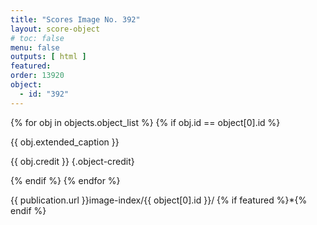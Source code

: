 ```yaml
---
title: "Scores Image No. 392"
layout: score-object
# toc: false
menu: false
outputs: [ html ]
featured: 
order: 13920
object:
  - id: "392"
---
```


{% for obj in objects.object_list %}
{% if obj.id == object[0].id %}

{{ obj.extended_caption }}

{{ obj.credit }} {.object-credit}

{% endif %}
{% endfor %}

<div class="object-credit object-url is-print-only">

{{ publication.url }}image-index/{{ object[0].id }}/ {% if featured %}*{% endif %}

</div>
